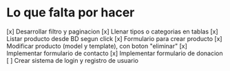 # Lo que falta por hacer
[x] Desarrollar filtro y paginacion
[x] Llenar tipos o categorias en tablas 
[x] Listar producto desde BD segun click 
[x] Formulario para crear producto 
[x] Modificar producto (model y template), con boton "eliminar"
[x] Implementar formulario de contacto
[x] Implementar formulario de donacion
[ ] Crear sistema de login y registro de usuario